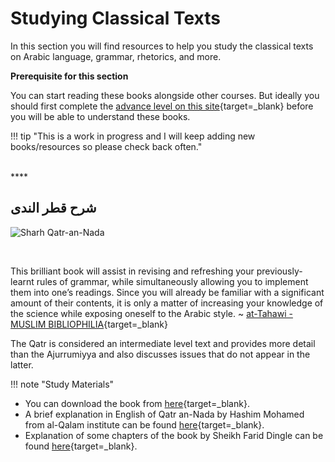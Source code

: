# Studying Classical Texts

In this section you will find resources to help you study the classical texts on Arabic language, grammar, rhetorics, and more.

**Prerequisite for this section**

You can start reading these books alongside other courses. But ideally you should first complete the [advance level on this site](/advance){target=\_blank} before you will be able to understand these books.

!!! tip "This is a work in progress and I will keep adding new books/resources so please check back often."

<br>
****

## شرح قطر الندى

![Sharh Qatr-an-Nada](/img/qatr-an-nada.png)

<br>

This brilliant book will assist in revising and refreshing your previously-learnt rules of grammar, while simultaneously allowing you to implement them into one’s readings. Since you will already be familiar with a significant amount of their contents, it is only a matter of increasing your knowledge of the science while exposing oneself to the Arabic style. ~ [at-Tahawi - MUSLIM BIBLIOPHILIA](https://attahawi.com/2015/09/19/arabic-reading-list-for-students-of-knowledge-by-mawlana-shahin-ur-rahman/){target=\_blank}

The Qatr is considered an intermediate level text and provides more detail than the Ajurrumiyya and also discusses issues that do not appear in the latter.

!!! note "Study Materials"

- You can download the book from [here](https://archive.org/details/FP66094/mode/2up){target=\_blank}.
- A brief explanation in English of Qatr an-Nada by Hashim Mohamed from al-Qalam institute can be found [here](https://www.youtube.com/playlist?list=PLzn0qdi6JpdtENtwoREkv4fA4S4yZXUf-){target=\_blank}.
- Explanation of some chapters of the book by Sheikh Farid Dingle can be found [here](https://www.youtube.com/playlist?list=PL0DsMWXoSjqmNfHlZwFVXkSrf19ec65-P){target=\_blank}.

<br>
